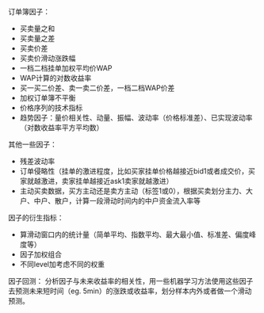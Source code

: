 订单簿因子：
- 买卖量之和
- 买卖量之差
- 买卖价差
- 买卖价滑动涨跌幅  
- 一档二档挂单加权平均价WAP
- WAP计算的对数收益率
- 买一买二价差、卖一卖二价差，一档二档WAP价差
- 加权订单簿不平衡
- 价格序列的技术指标
- 趋势因子：量价相关性、动量、振幅、波动率（价格标准差）、已实现波动率（对数收益率平方平均数）

其他一些因子：
- 残差波动率
- 订单侵略性（挂单的激进程度，比如买家挂单价格越接近bid1或者成交价，买家就越激进，卖家挂单越接近ask1卖家就越激进）
- 主动买卖数据，买方主动还是卖方主动（标签1或0），根据买卖划分主力、大户、中户、散户，计算一段滑动时间内的中户资金流入率等


因子的衍生指标：
- 算滑动窗口内的统计量（简单平均、指数平均、最大最小值、标准差、偏度峰度等）
- 因子加权组合
- 不同level加考虑不同的权重

因子回测：
分析因子与未来收益率的相关性，用一些机器学习方法使用这些因子去预测未来短时间（eg. 5min）的涨跌或收益率，划分样本内外或者做一个滑动预测。




